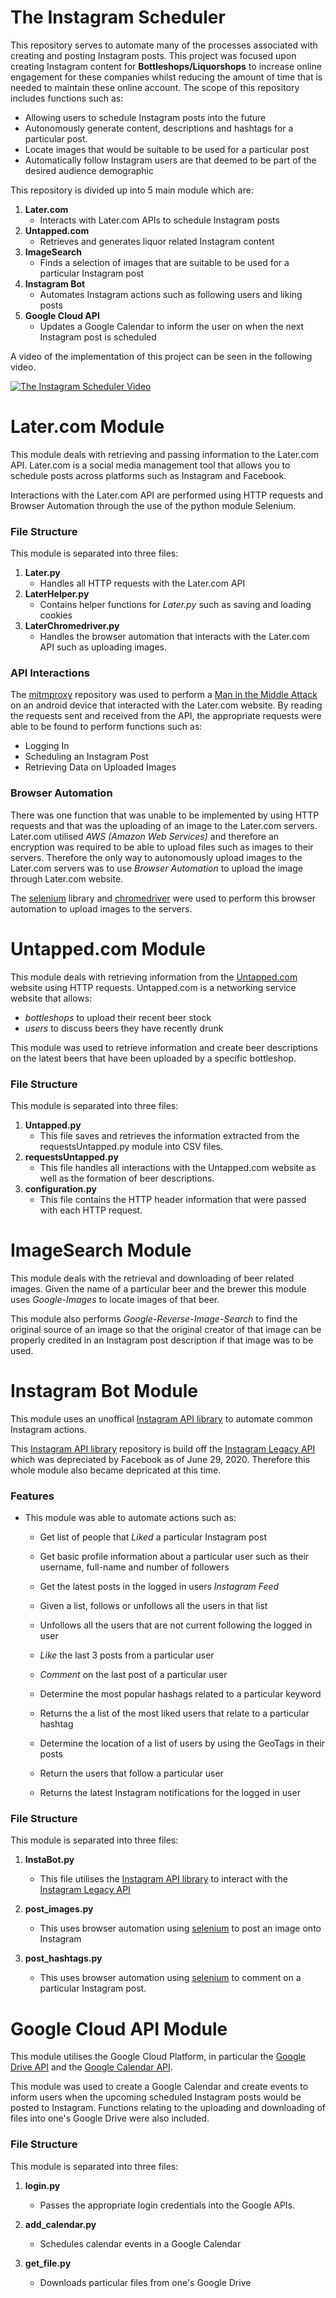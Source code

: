 # The Instagram Scheduler 

This repository serves to automate many of the processes associated with creating and posting Instagram posts. This project was focused upon creating Instagram content for **Bottleshops/Liquorshops** to increase online engagement for these companies whilst reducing the amount of time that is needed to maintain these online account. The scope of this repository includes functions such as:
* Allowing users to schedule Instagram posts into the future
* Autonomously generate content, descriptions and hashtags for a particular post. 
* Locate images that would be suitable to be used for a particular post
* Automatically follow Instagram users are that deemed to be part of the desired audience demographic

This repository is divided up into 5 main module which are:
1. **Later.com**  
    * Interacts with Later.com APIs to schedule Instagram posts
2. **Untapped.com**
    * Retrieves and generates liquor related Instagram content
3. **ImageSearch**
    * Finds a selection of images that are suitable to be used for a particular Instagram post
4. **Instagram Bot**
    * Automates Instagram actions such as following users and liking posts
5. **Google Cloud API**
    * Updates a Google Calendar to inform the user on when the next Instagram post is scheduled

A video of the implementation of this project can be seen in the following video.

[![The Instagram Scheduler Video](https://youtu.be/4pQ3MDBxKDI/0.jpg)](https://youtu.be/4pQ3MDBxKDI)


# Later.com Module

This module deals with retrieving and passing information to the Later.com API. Later.com is a social media management tool that allows you to schedule posts across platforms such as Instagram and Facebook. 

Interactions with the Later.com API are performed using HTTP requests and Browser Automation through the use of the python module Selenium. 

### File Structure

This module is separated into three files:

1. **Later.py**
    * Handles all HTTP requests with the Later.com API
2. **LaterHelper.py**
    * Contains helper functions for *Later.py* such as saving and loading cookies
3. **LaterChromedriver.py**
    * Handles the browser automation that interacts with the Later.com API such as uploading images.

### API Interactions

The [mitmproxy](https://github.com/mitmproxy/mitmproxy) repository was used to perform a [Man in the Middle Attack](https://en.wikipedia.org/wiki/Man-in-the-middle_attack) on an android device that interacted with the Later.com website. By reading the requests sent and received from the API, the appropriate requests were able to be found to perform functions such as: 
+ Logging In
+ Scheduling an Instagram Post
+ Retrieving Data on Uploaded Images

### Browser Automation

There was one function that was unable to be implemented by using HTTP requests and that was the uploading of an image to the Later.com servers. Later.com utilised *AWS (Amazon Web Services)* and therefore an encryption was required to be able to upload files such as images to their servers. Therefore the only way to autonomously upload images to the Later.com servers was to use *Browser Automation* to upload the image through Later.com website.

The [selenium](https://selenium-python.readthedocs.io/) library and [chromedriver](https://chromedriver.chromium.org/downloads) were used to perform this browser automation to upload images to the servers.

# Untapped.com Module

This module deals with retrieving information from the [Untapped.com](https://untappd.com/) website using HTTP requests. Untapped.com is a networking service website that allows:
* *bottleshops* to upload their recent beer stock 
* *users* to discuss beers they have recently drunk

This module was used to retrieve information and create beer descriptions on the latest beers that have been uploaded by a specific bottleshop.

### File Structure

This module is separated into three files:

1. **Untapped.py**
    * This file saves and retrieves the information extracted from the requestsUntapped.py module into CSV files.
2. **requestsUntapped.py**
    * This file handles all interactions with the Untapped.com website as well as the formation of beer descriptions.
3. **configuration.py**
    * This file contains the HTTP header information that were passed with each HTTP request.  

# ImageSearch Module

This module deals with the retrieval and downloading of beer related images. Given the name of a particular beer and the brewer this module uses *Google-Images* to locate images of that beer. 

This module also performs *Google-Reverse-Image-Search* to find the original source of an image so that the original creator of that image can be properly credited in an Instagram post description if that image was to be used. 

# Instagram Bot Module

This module uses an unoffical [Instagram API library](https://github.com/Julian-O/Instagram-API-python) to automate common Instagram actions. 

This [Instagram API library](https://github.com/Julian-O/Instagram-API-python) repository is build off the [Instagram Legacy API](https://www.instagram.com/developer/) which was depreciated by Facebook as of June 29, 2020. Therefore this whole module also became depricated at this time.

### Features

* This module was able to automate actions such as:
    * Get list of people that *Liked* a particular Instagram post
    * Get basic profile information about a particular user such as their username, full-name and number of followers
    * Get the latest posts in the logged in users *Instagram Feed*
    
    * Given a list, follows or unfollows all the users in that list
    * Unfollows all the users that are not current following the logged in user
    * *Like* the last 3 posts from a particular user
    * *Comment* on the last post of a particular user
    * Determine the most popular hashags related to a particular keyword
    * Returns the a list of the most liked users that relate to a particular hashtag
    * Determine the location of a list of users by using the GeoTags in their posts
    * Return the users that follow a particular user
    * Returns the latest Instagram notifications for the logged in user


### File Structure

This module is separated into three files:

1. **InstaBot.py**
    * This file utilises the [Instagram API library](https://github.com/Julian-O/Instagram-API-python) to interact with the [Instagram Legacy API](https://www.instagram.com/developer/) 
2. **post_images.py**
    
    * This uses browser automation using [selenium](https://selenium-python.readthedocs.io/) to post an image onto Instagram 
3. **post_hashtags.py**
    * This uses browser automation using [selenium](https://selenium-python.readthedocs.io/) to comment on a particular Instagram post. 



# Google Cloud API Module

This module utilises the Google Cloud Platform, in particular the [Google Drive API](https://developers.google.com/drive/api/v3/about-sdk) and the [Google Calendar API](https://developers.google.com/calendar).

This module was used to create a Google Calendar and create events to inform users when the upcoming scheduled Instagram posts would be posted to Instagram. Functions relating to the uploading and downloading of files into one's Google Drive were also included.

### File Structure

This module is separated into three files:

1. **login.py**
    * Passes the appropriate login credentials into the Google APIs.
2. **add_calendar.py**
    
    * Schedules calendar events in a Google Calendar
3. **get_file.py**
    * Downloads particular files from one's Google Drive

    




